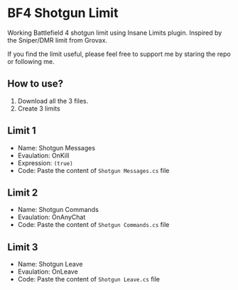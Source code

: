 # BF4 Shotgun Limit

Working Battlefield 4 shotgun limit using Insane Limits plugin. Inspired by the Sniper/DMR limit from Grovax.

If you find the limit useful, please feel free to support me by staring the repo or following me.

## How to use?
1. Download all the 3 files.
2. Create 3 limits

## Limit 1
* Name: Shotgun Messages
* Evaulation: OnKill
* Expression: ```(true)```
* Code: Paste the content of `Shotgun Messages.cs` file

## Limit 2
* Name: Shotgun Commands
* Evaulation: OnAnyChat
* Code: Paste the content of `Shotgun Commands.cs` file

## Limit 3
* Name: Shotgun Leave
* Evaulation: OnLeave
* Code: Paste the content of `Shotgun Leave.cs` file

